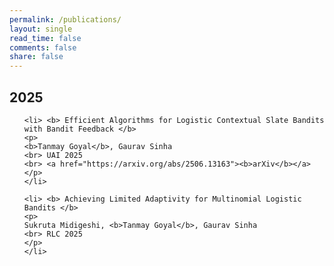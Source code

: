 ```yaml
---
permalink: /publications/
layout: single
read_time: false
comments: false
share: false
---
```


## 2025

<ol>

    <li> <b> Efficient Algorithms for Logistic Contextual Slate Bandits with Bandit Feedback </b> 
    <p> 
    <b>Tanmay Goyal</b>, Gaurav Sinha
    <br> UAI 2025
    <br> <a href="https://arxiv.org/abs/2506.13163"><b>arXiv</b></a>
    </p>
    </li>
    
    <li> <b> Achieving Limited Adaptivity for Multinomial Logistic Bandits </b> 
    <p> 
    Sukruta Midigeshi, <b>Tanmay Goyal</b>, Gaurav Sinha
    <br> RLC 2025
    </p>
    </li>

</ol>
